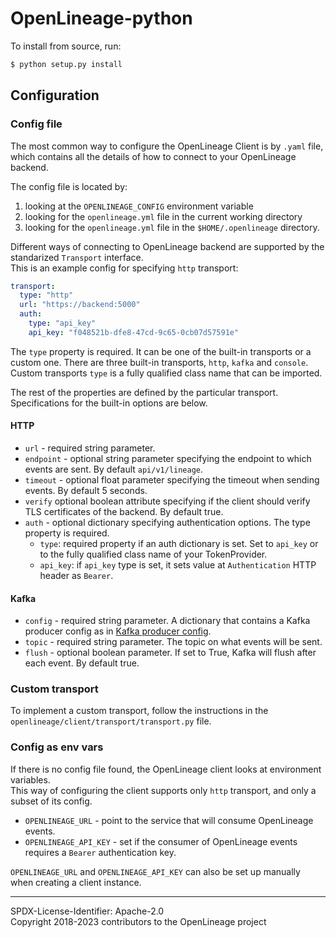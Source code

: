 # OpenLineage-python

To install from source, run:

```bash
$ python setup.py install
```

## Configuration
### Config file

The most common way to configure the OpenLineage Client is by `.yaml` file, which contains all the
details of how to connect to your OpenLineage backend. 

The config file is located by:
1) looking at the `OPENLINEAGE_CONFIG` environment variable
2) looking for the `openlineage.yml` file in the current working directory
3) looking for the `openlineage.yml` file in the `$HOME/.openlineage` directory.

Different ways of connecting to OpenLineage backend are supported 
by the standarized `Transport` interface.  
This is an example config for specifying `http` transport:

```yaml
transport:
  type: "http"
  url: "https://backend:5000"
  auth:
    type: "api_key"
    api_key: "f048521b-dfe8-47cd-9c65-0cb07d57591e"
```

The `type` property is required. It can be one of the built-in transports or a custom one.
There are three built-in transports, `http`, `kafka` and `console`. 
Custom transports `type` is a fully qualified class name that can be imported.

The rest of the properties are defined by the particular transport.  
Specifications for the built-in options are below.

#### HTTP

* `url` - required string parameter.
* `endpoint` - optional string parameter specifying the endpoint to which events are sent. By default `api/v1/lineage`.
* `timeout` - optional float parameter specifying the timeout when sending events. By default 5 seconds.
* `verify` optional boolean attribute specifying if the client should verify TLS certificates of the backend. By default true.
* `auth` - optional dictionary specifying authentication options. The type property is required.
    * `type`: required property if an auth dictionary is set. Set to `api_key` or to the fully qualified class name of your TokenProvider.
    * `api_key`: if `api_key` type is set, it sets value at `Authentication` HTTP header as `Bearer`. 

#### Kafka

* `config` - required string parameter. A dictionary that contains a Kafka producer config as in [Kafka producer config](https://docs.confluent.io/platform/current/clients/confluent-kafka-python/html/index.html#kafka-client-configuration).
* `topic` - required string parameter. The topic on what events will be sent.
* `flush` - optional boolean parameter. If set to True, Kafka will flush after each event. By default true.


### Custom transport

To implement a custom transport, follow the instructions in the `openlineage/client/transport/transport.py` file.

### Config as env vars

If there is no config file found, the OpenLineage client looks at environment variables.  
This way of configuring the client supports only `http` transport, and only a subset of its config.

* `OPENLINEAGE_URL` - point to the service that will consume OpenLineage events.
* `OPENLINEAGE_API_KEY` - set if the consumer of OpenLineage events requires a `Bearer` authentication key.

`OPENLINEAGE_URL` and `OPENLINEAGE_API_KEY` can also be set up manually when creating a client instance.

----
SPDX-License-Identifier: Apache-2.0\
Copyright 2018-2023 contributors to the OpenLineage project